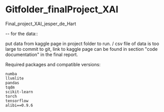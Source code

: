 # Gitfolder_finalProject_XAI
Final_project_XAI_jesper_de_Hart

-- for the data::

put data from kaggle page in project folder to run.
/ csv file of data is too large to commit to git, link to kaggle page can be found in section "code documentation" in the final report.


Required packages and compatible versions: 

    numba 
    llvmlite 
    pandas
    tqdm
    scikit-learn
    torch
    tensorflow
    alibi==0.9.6 
